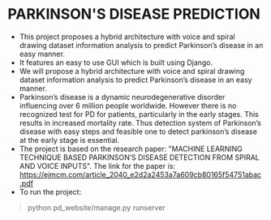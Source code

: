# PARKINSON'S DISEASE PREDICTION 

- This project proposes a hybrid architecture with voice and spiral drawing dataset information analysis to predict Parkinson’s  disease in an easy manner. 
- It features an easy to use GUI which is built using Django. 
- We will propose a hybrid architecture with voice and spiral drawing dataset information analysis to predict Parkinson’s  disease in an easy manner.
- Parkinson’s disease is a dynamic neurodegenerative disorder influencing over 6 million people
worldwide. However there is no recognized test for PD for patients, particularly in the early stages. This results in increased mortality rate. Thus detection system of Parkinson’s disease with easy steps and
feasible one to detect parkinson’s disease at the early stage is essential. 
- The project is based on the research paper: "MACHINE LEARNING TECHNIQUE BASED PARKINSON’S DISEASE DETECTION FROM SPIRAL AND VOICE INPUTS". The link for the paper is:
https://ejmcm.com/article_2040_e2d2a2453a7a609cb80165f54751abac.pdf
- To run the project:
>  python pd_website/manage.py runserver
